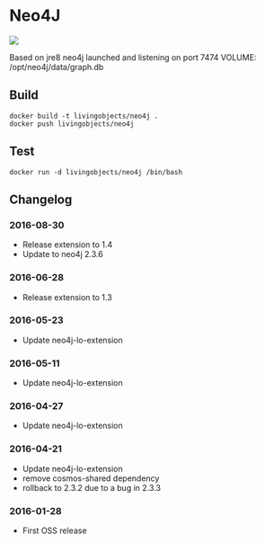 # Neo4J

[![](https://badge.imagelayers.io/livingobjects/neo4j:latest.svg)](https://imagelayers.io/?images=livingobjects/neo4j:latest 'Get your own badge on imagelayers.io')

Based on jre8 neo4j launched and listening on port 7474 VOLUME: /opt/neo4j/data/graph.db

## Build

    docker build -t livingobjects/neo4j .
    docker push livingobjects/neo4j
    
## Test

    docker run -d livingobjects/neo4j /bin/bash

## Changelog

### 2016-08-30
 * Release extension to 1.4
 * Update to neo4j 2.3.6

### 2016-06-28
 * Release extension to 1.3

### 2016-05-23
 * Update neo4j-lo-extension

### 2016-05-11
 * Update neo4j-lo-extension
 
### 2016-04-27
 * Update neo4j-lo-extension
 
### 2016-04-21
 * Update neo4j-lo-extension
 * remove cosmos-shared dependency
 * rollback to 2.3.2 due to a bug in 2.3.3
 
### 2016-01-28
* First OSS release

